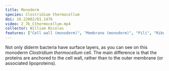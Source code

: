 ```yaml
---
title: Monoderm
species: Clostridium thermocellum 
doi: 10.22002/D1.1476
video: 2_7b_Cthermocellum.mp4
collector: William Nicolas
features: ["Cell wall (monoderm)", "Membrane (monoderm)", "Pili", "Ribosomes", "Surface layer"]
---
```


Not only diderm bacteria have surface layers, as you can see on this monoderm *Clostridium thermocellum* cell. The main difference is that the proteins are anchored to the cell wall, rather than to the outer membrane (or associated lipoproteins).

